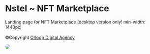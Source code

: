 # Nstel ~ NFT Marketplace
Landing page for NFT Marketplace (desktop version only! min-width: 1440px) <br><br>
&copy;Copyright <a href="https://github.com/OrloopDA">Orloop Digital Agency</a>

<a href="https://mhdilham-u.github.io/nstel-nft-marketplace/">
<img style="border-radius:15px;" src="https://user-images.githubusercontent.com/80796431/201251250-bea940f3-9943-4790-9234-63287c7e2bdf.jpg" />
</a>
